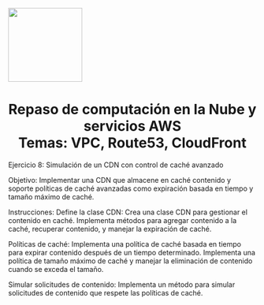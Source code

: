 <p align="left">
  <img src="https://semanadelcannabis.cayetano.edu.pe/assets/img/logo-upch.png" width="150">
  <h1 align="center">Repaso de computación en la Nube y servicios AWS<br>Temas: VPC, Route53, CloudFront</h1>
</p>

Ejercicio 8: Simulación de un CDN con control de caché avanzado

Objetivo: Implementar una CDN que almacene en caché contenido y soporte políticas de caché avanzadas como expiración basada en tiempo y tamaño máximo de caché.

Instrucciones:
Define la clase CDN:
Crea una clase CDN para gestionar el contenido en caché.
Implementa métodos para agregar contenido a la caché, recuperar contenido, y manejar la expiración de caché.

Políticas de caché:
Implementa una política de caché basada en tiempo para expirar contenido después de un tiempo determinado.
Implementa una política de tamaño máximo de caché y manejar la eliminación de contenido cuando se exceda el tamaño.

Simular solicitudes de contenido:
Implementa un método para simular solicitudes de contenido que respete las políticas de caché.

